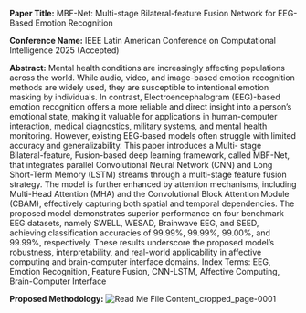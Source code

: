 **Paper Title:** MBF-Net: Multi-stage Bilateral-feature Fusion Network for EEG-Based Emotion Recognition

**Conference Name:** IEEE Latin American Conference on Computational Intelligence 2025 (Accepted)

**Abstract:** Mental health conditions are increasingly affecting populations across the world. While audio, video, and image-based emotion recognition methods are widely used, they are susceptible to intentional emotion masking by individuals. In contrast, Electroencephalogram (EEG)-based emotion recognition offers a more reliable and direct insight into a person’s emotional state, making it valuable for applications in human-computer interaction, medical diagnostics, military systems, and mental health monitoring. However, existing EEG-based models often struggle with limited accuracy and generalizability. This paper introduces a Multi- stage Bilateral-feature, Fusion-based deep learning framework, called MBF-Net, that integrates parallel Convolutional Neural Network (CNN) and Long Short-Term Memory (LSTM) streams through a multi-stage feature fusion strategy. The model is further enhanced by attention mechanisms, including Multi-Head Attention (MHA) and the Convolutional Block Attention Module (CBAM), effectively capturing both spatial and temporal dependencies. The proposed model demonstrates superior performance on four benchmark EEG datasets, namely SWELL, WESAD, Brainwave EEG, and SEED, achieving classification accuracies of 99.99%, 99.99%, 99.00%, and 99.99%, respectively. These results underscore the proposed model’s robustness, interpretability, and real-world applicability in affective computing and brain-computer interface domains.
Index Terms: EEG, Emotion Recognition, Feature Fusion, CNN-LSTM, Affective Computing, Brain-Computer Interface

**Proposed Methodology:**
![Read Me File Content_cropped_page-0001](https://github.com/user-attachments/assets/bf173873-b2d1-4e40-aaef-5f10c87ef426)
